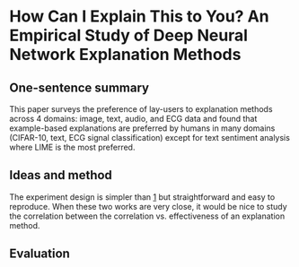 # How Can I Explain This to You? An Empirical Study of Deep Neural Network Explanation Methods

## One-sentence summary

This paper surveys the preference of lay-users to explanation methods across 4 domains: image, text, audio, and ECG data and found that example-based explanations are preferred by humans in many domains (CIFAR-10, text, ECG signal classification) except for text sentiment analysis where LIME is the most preferred.

## Ideas and method

The experiment design is simpler than [1](https://arxiv.org/abs/2105.14944) but straightforward and easy to reproduce. When these two works are very close, it would be nice to study the correlation between the correlation vs. effectiveness of an explanation method.

## Evaluation

